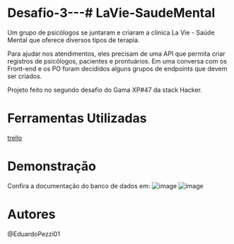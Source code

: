 # Desafio-3---# LaVie-SaudeMental


Um grupo de psicólogos se juntaram e criaram a clínica La Vie -
Saúde Mental que oferece diversos tipos de terapia. 

Para ajudar nos atendimentos, eles precisam de uma API que
permita criar registros de psicólogos, pacientes e prontuários.
Em uma conversa com os Front-end e os PO foram decididos
alguns grupos de endpoints que devem ser criados.

Projeto feito no segundo desafio do Gama XP#47 da stack Hacker.

# Ferramentas Utilizadas

<a href =https://trello.com/b/ggrNiaRa/desafio-3-47>trello</a> <br>


# Demonstração

Confira a documentação do banco de dados em:
![image](https://user-images.githubusercontent.com/101530028/217910971-eb0db7c8-5b85-404e-8860-6dbe7743e266.png)
![image](https://user-images.githubusercontent.com/101530028/217911893-e37e8af1-870a-4886-9611-b47d349103a3.png)


# Autores

@EduardoPezzi01
